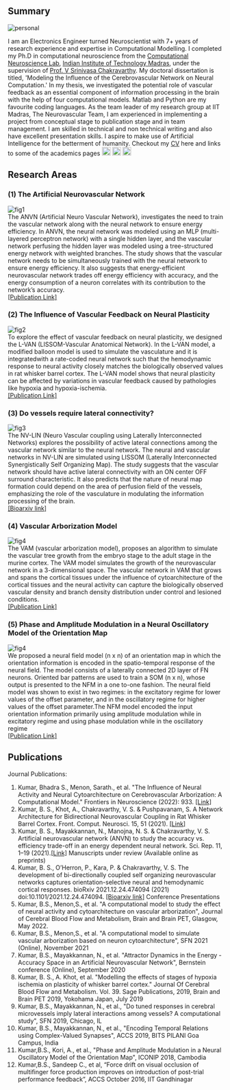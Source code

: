 ## Summary
![personal](/images/website_photo.jpg)

I am an Electronics Engineer turned Neuroscientist with 7+ years of research experience and expertise in Computational Modelling. I completed my Ph.D in computational neuroscience from the [Computational Neuroscience Lab](https://biotech.iitm.ac.in/Faculty/CNS_LAB/home.html), [Indian Institute of Technology Madras](https://www.iitm.ac.in), under the supervision of [Prof. V Srinivasa Chakravarthy](https://biotech.iitm.ac.in/Faculty/CNS_LAB/VSC.html). My doctoral dissertation is titled, 'Modeling the Influence of the  Cerebrovascular Network on Neural Computation.' In my thesis, we investigated the potential role of vascular feedback as an essential component of information processing in the brain with the help of four computational models.  Matlab and Python are my favourite coding languages.  As the team leader of my research group at IIT Madras, The Neurovascular Team, I am experienced in implementing a project from conceptual stage to publication stage and in team management. I am skilled in technical and non technical writing and also have excellent presentation skills. I aspire to make use of Artificial Intelligence for the betterment of humanity. Checkout my [CV](https://bhadrask.github.io/images/CV_Bhadra_Aug2022_v1.pdf) here and links to some of the academics pages <a href="https://www.linkedin.com/in/bhadrask/"><img src="images/linkedin.png" height="20" width="20"></a> <a href="https://scholar.google.com/citations?user=YX6IW04AAAAJ&hl=en"><img src="images/scholar.png" height="20" width="20"></a> <a href="https://orcid.org/my-orcid?orcid=0000-0001-7283-6788" target="orcid.widget" rel="noopener noreferrer" style="vertical-align:top;"><img src="https://orcid.org/sites/default/files/images/orcid_16x16.png" width="20" height="20" alt="ORCID iD icon"></a>


## Research Areas

### (1) The Artificial Neurovascular Network
![fig1](/images/ANVN_thumbnail.png)
<br>The ANVN (Artificial Neuro Vascular Network), investigates the need to train the vascular network along with the neural network to ensure energy efficiency. In ANVN, the neural network was modeled using an MLP (multi-layered perceptron network) with a single hidden layer, and the vascular network perfusing the hidden layer was modeled using a tree-structured energy network with weighted branches. The study shows that the vascular network needs to be simultaneously trained with the neural network to ensure energy efficiency. It also suggests that energy-efficient neurovascular network trades off energy efficiency with accuracy, and the energy consumption of a neuron correlates with its contribution to the network’s accuracy.
<br> [[Publication Link]](https://www.nature.com/articles/s41598-021-92661-7)
### (2) The Influence of Vascular Feedback on Neural Plasticity
![fig2](/images/thumbnail.png)
<br>To explore the effect of vascular feedback on neural plasticity, we designed the L-VAN (LISSOM-Vascular Anatomical Network). In the L-VAN model, a modified balloon model is used to simulate the vasculature and it is integratedwith a rate-coded neural network such that the hemodynamic response to neural activity closely matches the biologically observed values in rat whisker barrel cortex. The L-VAN model shows that neural plasticity can be affected by variations in vascular feedback caused by pathologies like hypoxia and hypoxia-ischemia.
<br> [[Publication Link]](https://www.frontiersin.org/articles/10.3389/fncom.2021.638700/full)
### (3) Do vessels require lateral connectivity? 
![fig3](/images/NVLIN_thumbnail.png)
<br>The NV-LIN (Neuro Vascular coupling using Laterally Interconnected Networks) explores the possibility of active lateral connections among the vascular network similar to the neural network. The neural and vascular networks in NV-LIN are simulated using LISSOM (Laterally Interconnected Synergistically Self Organizing Map). The study suggests that the vascular network should have active lateral connectivity with an ON center OFF surround characteristic. It also predicts that the nature of neural map formation could depend on the area of perfusion field of the vessels, emphasizing the role of the vasculature in modulating the information processing of the brain.
<br> [[Bioarxiv link]](https://www.biorxiv.org/content/10.1101/2021.12.24.474094v2.full)
### (4) Vascular Arborization Model
![fig4](/images/VAM_thumbnail.png)
<br>The VAM (vascular arborization model), proposes an algorithm to simulate the vascular tree growth from the embryo stage to the adult stage in the murine cortex. The VAM model simulates the growth of the neurovascular network in a 3-dimensional space. The vascular network in VAM that grows and spans the cortical tissues under the influence of cytoarchitecture of the cortical tissues and the neural activity can capture the biologically observed vascular density and branch density distribution under control and lesioned conditions.
<br> [[Publication Link]](https://www.frontiersin.org/articles/10.3389/fnins.2022.917196/full)
### (5) Phase and Amplitude Modulation in a Neural Oscillatory Model of the Orientation Map
![fig4](/images/NFM_thumbnail.png)
<br>We proposed a neural field model (n x n) of an orientation map in which the orientation information is encoded in the spatio-temporal response of the neural field. The model consists of a laterally connected 2D layer of FN neurons. Oriented bar patterns are used to train a SOM (n x n), whose output is presented to the NFM in a one to-one fashion. The neural field model was shown to exist in two regimes: in the excitatory regime for lower values of the offset parameter, and in the oscillatory regime for higher values of the offset parameter.The NFM model encoded the input orientation information primarily using amplitude modulation while in excitatory regime and using phase modulation while in the oscillatory regime
<br> [[Publication Link]](https://link.springer.com/chapter/10.1007/978-3-030-04179-3_19)
<!-- ```markdown
Syntax highlighted code block

# Header 1
## Header 2
### Header 3

- Bulleted
- List

1. Numbered
2. List

**Bold** and _Italic_ and `Code` text

[Link](url) and ![Image](src)
``` -->

<!--For more details see [Basic writing and formatting syntax](https://docs.github.com/en/github/writing-on-github/getting-started-with-writing-and-formatting-on-github/basic-writing-and-formatting-syntax).

### Jekyll Themes

Your Pages site will use the layout and styles from the Jekyll theme you have selected in your [repository settings](https://github.com/bhadrask/bhadrask.github.io/settings/pages). The name of this theme is saved in the Jekyll `_config.yml` configuration file.

### Support or Contact

Having trouble with Pages? Check out our [documentation](https://docs.github.com/categories/github-pages-basics/) or [contact support](https://support.github.com/contact) and we’ll help you sort it out.
-->
## Publications
Journal Publications:
1. Kumar, Bhadra S., Menon, Sarath., et al. "The Influence of Neural Activity and Neural Cytoarchitecture on Cerebrovascular Arborization: A Computational Model." Frontiers in Neuroscience (2022): 933. [[Link]](https://www.frontiersin.org/articles/10.3389/fnins.2022.917196/full)
2. Kumar, B. S., Khot, A., Chakravarthy, V. S. & Pushpavanam, S. A Network Architecture for Bidirectional Neurovascular Coupling in Rat Whisker Barrel Cortex. Front. Comput. Neurosci. 15, 51 (2021). [[Link]](https://www.frontiersin.org/articles/10.3389/fncom.2021.638700/full)
3. Kumar, B. S., Mayakkannan, N., Manojna, N. S. & Chakravarthy, V. S. Artificial neurovascular network (ANVN) to study the accuracy vs. efficiency trade-off in an energy dependent neural network. Sci. Rep. 11, 1–19 (2021).[[Link]](https://www.nature.com/articles/s41598-021-92661-7)
Manuscripts under review (Available online as preprints)
1. Kumar, B. S., O’Herron, P., Kara, P. & Chakravarthy, V. S. The development of bi-directionally coupled self organizing neurovascular networks captures orientation-selective neural and hemodynamic cortical responses. bioRxiv 2021.12.24.474094 (2021) doi:10.1101/2021.12.24.474094. [[Bioarxiv link]](https://www.biorxiv.org/content/10.1101/2021.12.24.474094v2.full)
Conference Presentations 
1. Kumar, B.S., Menon,S., et al. "A computational model to study the effect of neural activity and cytoarchitecture on vascular arborization", Journal of Cerebral Blood Flow and Metabolism, Brain and Brain PET, Glasgow, May 2022.
2. Kumar, B.S., Menon,S., et al. "A computational model to simulate vascular arborization based on neuron cytoarchitecture", SFN 2021 (Online), November 2021
3. Kumar, B.S., Mayakkannan, N., et al. "Attractor Dynamics in the Energy - Accuracy Space in an Artificial Neurovascular Network", Bernstein conference (Online), September 2020
4. Kumar, B. S., A. Khot, et al. "Modelling the effects of stages of hypoxia ischemia on plasticity of whisker barrel cortex." Journal Of Cerebral Blood Flow and Metabolism. Vol. 39. Sage Publications, 2019, Brain and Brain PET 2019, Yokohama Japan, July 2019
5. Kumar, B.S., Mayakkannan, N., et al., "Do tuned responses in cerebral microvessels imply lateral interactions among vessels? A computational study", SFN 2019, Chicago, IL
6. Kumar, B.S., Mayakkannan, N., et al., "Encoding Temporal Relations using Complex-Valued Synapses", ACCS 2019, BITS PILANI Goa Campus, India
7. Kumar,B.S., Kori, A., et al., "Phase and Amplitude Modulation in a Neural Oscillatory Model of the Orientation Map", ICONIP 2018, Cambodia 
8. Kumar,B.S., Sandeep C., et al, “Force drift on visual occlusion of multifinger force production improves on introduction of post-trial performance feedback”, ACCS October 2016, IIT Gandhinagar
